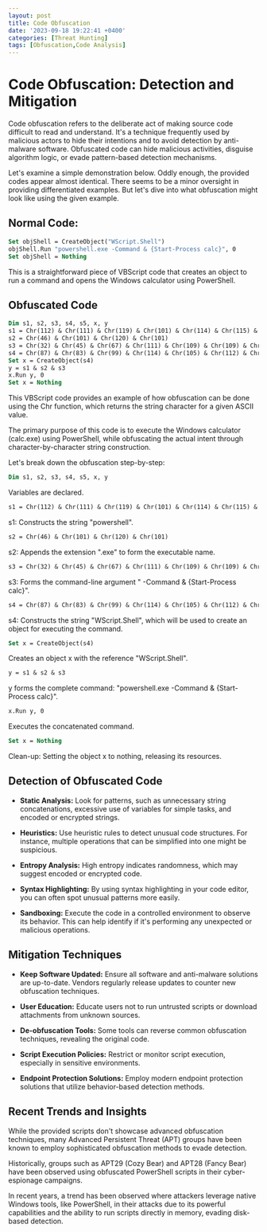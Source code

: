 ```yaml
---
layout: post
title: Code Obfuscation
date: '2023-09-18 19:22:41 +0400'
categories: [Threat Hunting]
tags: [Obfuscation,Code Analysis]
---
```


# Code Obfuscation: Detection and Mitigation

Code obfuscation refers to the deliberate act of making source code difficult to read and understand. It's a technique frequently used by malicious actors to hide their intentions and to avoid detection by anti-malware software. Obfuscated code can hide malicious activities, disguise algorithm logic, or evade pattern-based detection mechanisms.

Let's examine a simple demonstration below. Oddly enough, the provided codes appear almost identical. There seems to be a minor oversight in providing differentiated examples. But let's dive into what obfuscation might look like using the given example.

## Normal Code:

```vb
Set objShell = CreateObject("WScript.Shell")
objShell.Run "powershell.exe -Command & {Start-Process calc}", 0
Set objShell = Nothing
```

This is a straightforward piece of VBScript code that creates an object to run a command and opens the Windows calculator using PowerShell.

## Obfuscated Code

```vb
Dim s1, s2, s3, s4, s5, x, y
s1 = Chr(112) & Chr(111) & Chr(119) & Chr(101) & Chr(114) & Chr(115) & Chr(104) & Chr(101) & Chr(108) & Chr(108)
s2 = Chr(46) & Chr(101) & Chr(120) & Chr(101)
s3 = Chr(32) & Chr(45) & Chr(67) & Chr(111) & Chr(109) & Chr(109) & Chr(97) & Chr(110) & Chr(100) & Chr(32) & Chr(38) & Chr(32) & Chr(123) & Chr(83) & Chr(116) & Chr(97) & Chr(114) & Chr(116) & Chr(45) & Chr(80) & Chr(114) & Chr(111) & Chr(99) & Chr(101) & Chr(115) & Chr(115) & Chr(32) & Chr(99) & Chr(97) & Chr(108) & Chr(99) & Chr(125)
s4 = Chr(87) & Chr(83) & Chr(99) & Chr(114) & Chr(105) & Chr(112) & Chr(116) & Chr(46) & Chr(83) & Chr(104) & Chr(101) & Chr(108) & Chr(108)
Set x = CreateObject(s4)
y = s1 & s2 & s3
x.Run y, 0
Set x = Nothing
```

This VBScript code provides an example of how obfuscation can be done using the Chr function, which returns the string character for a given ASCII value.

The primary purpose of this code is to execute the Windows calculator (calc.exe) using PowerShell, while obfuscating the actual intent through character-by-character string construction.

Let's break down the obfuscation step-by-step:

```vb
Dim s1, s2, s3, s4, s5, x, y
```
Variables are declared.


```vb
s1 = Chr(112) & Chr(111) & Chr(119) & Chr(101) & Chr(114) & Chr(115) & Chr(104) & Chr(101) & Chr(108) & Chr(108)
```
s1: Constructs the string "powershell".

```vb
s2 = Chr(46) & Chr(101) & Chr(120) & Chr(101)
```
s2: Appends the extension ".exe" to form the executable name.

```vb
s3 = Chr(32) & Chr(45) & Chr(67) & Chr(111) & Chr(109) & Chr(109) & Chr(97) & Chr(110) & Chr(100) & Chr(32) & Chr(38) & Chr(32) & Chr(123) & Chr(83) & Chr(116) & Chr(97) & Chr(114) & Chr(116) & Chr(45) & Chr(80) & Chr(114) & Chr(111) & Chr(99) & Chr(101) & Chr(115) & Chr(115) & Chr(32) & Chr(99) & Chr(97) & Chr(108) & Chr(99) & Chr(125)
```
s3: Forms the command-line argument " -Command & {Start-Process calc}".

```vb
s4 = Chr(87) & Chr(83) & Chr(99) & Chr(114) & Chr(105) & Chr(112) & Chr(116) & Chr(46) & Chr(83) & Chr(104) & Chr(101) & Chr(108) & Chr(108)
```
s4: Constructs the string "WScript.Shell", which will be used to create an object for executing the command.

```vb
Set x = CreateObject(s4)
```
Creates an object x with the reference "WScript.Shell".

```vb
y = s1 & s2 & s3
```
y forms the complete command: "powershell.exe -Command & {Start-Process calc}".

```vb
x.Run y, 0
```
Executes the concatenated command.

```vb
Set x = Nothing
```
Clean-up: Setting the object x to nothing, releasing its resources.

## Detection of Obfuscated Code
- **Static Analysis:** Look for patterns, such as unnecessary string concatenations, excessive use of variables for simple tasks, and encoded or encrypted strings.

- **Heuristics:** Use heuristic rules to detect unusual code structures. For instance, multiple operations that can be simplified into one might be suspicious.

- **Entropy Analysis:** High entropy indicates randomness, which may suggest encoded or encrypted code.

- **Syntax Highlighting:** By using syntax highlighting in your code editor, you can often spot unusual patterns more easily.

- **Sandboxing:** Execute the code in a controlled environment to observe its behavior. This can help identify if it's performing any unexpected or malicious operations.

## Mitigation Techniques
- **Keep Software Updated:** Ensure all software and anti-malware solutions are up-to-date. Vendors regularly release updates to counter new obfuscation techniques.

- **User Education:** Educate users not to run untrusted scripts or download attachments from unknown sources.

- **De-obfuscation Tools:** Some tools can reverse common obfuscation techniques, revealing the original code.

- **Script Execution Policies:** Restrict or monitor script execution, especially in sensitive environments.

- **Endpoint Protection Solutions:** Employ modern endpoint protection solutions that utilize behavior-based detection methods.

## Recent Trends and Insights
While the provided scripts don't showcase advanced obfuscation techniques, many Advanced Persistent Threat (APT) groups have been known to employ sophisticated obfuscation methods to evade detection.

Historically, groups such as APT29 (Cozy Bear) and APT28 (Fancy Bear) have been observed using obfuscated PowerShell scripts in their cyber-espionage campaigns.

In recent years, a trend has been observed where attackers leverage native Windows tools, like PowerShell, in their attacks due to its powerful capabilities and the ability to run scripts directly in memory, evading disk-based detection.
